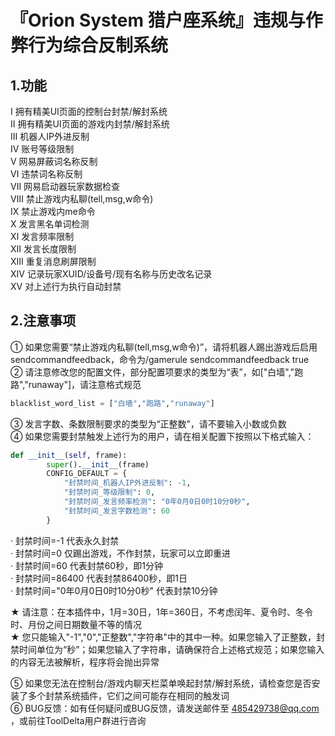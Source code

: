 # 『Orion System 猎户座系统』违规与作弊行为综合反制系统
## 1.功能
Ⅰ 拥有精美UI页面的控制台封禁/解封系统  
Ⅱ 拥有精美UI页面的游戏内封禁/解封系统  
Ⅲ 机器人IP外进反制  
Ⅳ 账号等级限制  
Ⅴ 网易屏蔽词名称反制  
Ⅵ 违禁词名称反制  
Ⅶ 网易启动器玩家数据检查  
Ⅷ 禁止游戏内私聊(tell,msg,w命令)  
Ⅸ 禁止游戏内me命令  
Ⅹ 发言黑名单词检测  
Ⅺ 发言频率限制  
Ⅻ 发言长度限制  
ⅩⅢ 重复消息刷屏限制  
ⅩⅣ 记录玩家XUID/设备号/现有名称与历史改名记录  
ⅩⅤ 对上述行为执行自动封禁  

## 2.注意事项
① 如果您需要“禁止游戏内私聊(tell,msg,w命令)”，请将机器人踢出游戏后启用sendcommandfeedback，命令为/gamerule sendcommandfeedback true  
② 请注意修改您的配置文件，部分配置项要求的类型为“表”，如["白墙","跑路","runaway"]，请注意格式规范  
```python
blacklist_word_list = ["白墙","跑路","runaway"]
```
③ 发言字数、条数限制要求的类型为“正整数”，请不要输入小数或负数  
④ 如果您需要封禁触发上述行为的用户，请在相关配置下按照以下格式输入：  
```python
def __init__(self, frame):
        super().__init__(frame)
        CONFIG_DEFAULT = {
            "封禁时间_机器人IP外进反制": -1,
            "封禁时间_等级限制": 0,
            "封禁时间_发言频率检测": "0年0月0日0时10分0秒",
            "封禁时间_发言字数检测": 60
        }
```
· 封禁时间=-1 代表永久封禁  
· 封禁时间=0 仅踢出游戏，不作封禁，玩家可以立即重进  
· 封禁时间=60 代表封禁60秒，即1分钟  
· 封禁时间=86400 代表封禁86400秒，即1日  
· 封禁时间="0年0月0日0时10分0秒" 代表封禁10分钟  
  
★ 请注意：在本插件中，1月=30日，1年=360日，不考虑闰年、夏令时、冬令时、月份之间日期数量不等的情况  
★ 您只能输入"-1","0","正整数","字符串"中的其中一种。如果您输入了正整数，封禁时间单位为“秒”；如果您输入了字符串，请确保符合上述格式规范；如果您输入的内容无法被解析，程序将会抛出异常  
  
⑤ 如果您无法在控制台/游戏内聊天栏菜单唤起封禁/解封系统，请检查您是否安装了多个封禁系统插件，它们之间可能存在相同的触发词  
⑥ BUG反馈：如有任何疑问或BUG反馈，请发送邮件至 485429738@qq.com ，或前往ToolDelta用户群进行咨询  

